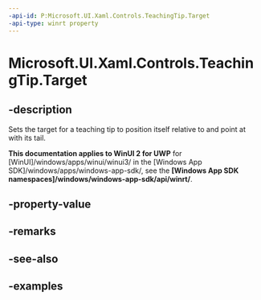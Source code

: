 ```yaml
---
-api-id: P:Microsoft.UI.Xaml.Controls.TeachingTip.Target
-api-type: winrt property
---
```


# Microsoft.UI.Xaml.Controls.TeachingTip.Target

<!--
public Windows.UI.Xaml.FrameworkElement Target { get; set; }
-->

## -description

Sets the target for a teaching tip to position itself relative to and point at with its tail. 

**This documentation applies to WinUI 2 for UWP** for [WinUI]/windows/apps/winui/winui3/ in the [Windows App SDK]/windows/apps/windows-app-sdk/, see the **[Windows App SDK namespaces]/windows/windows-app-sdk/api/winrt/**.

## -property-value

## -remarks

## -see-also

## -examples


